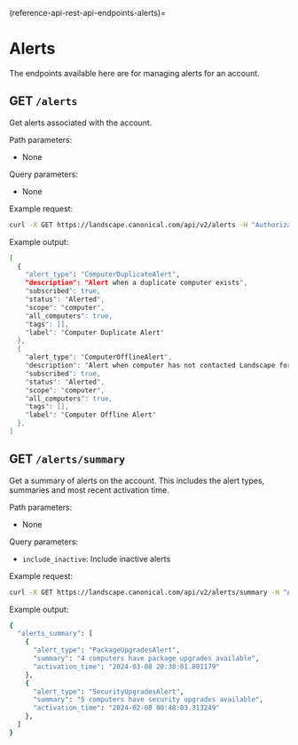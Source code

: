 (reference-api-rest-api-endpoints-alerts)=
# Alerts

The endpoints available here are for managing alerts for an account.

## GET `/alerts`

Get alerts associated with the account.

Path parameters:

- None

Query parameters:

- None

Example request:
```bash
curl -X GET https://landscape.canonical.com/api/v2/alerts -H "Authorization: Bearer $JWT" 
```

Example output:
```bash
[
  {
	"alert_type": "ComputerDuplicateAlert",
	"description": "Alert when a duplicate computer exists",
	"subscribed": true,
	"status": "Alerted",
	"scope": "computer",
	"all_computers": true,
	"tags": [],
	"label": "Computer Duplicate Alert"
  },
  {
	"alert_type": "ComputerOfflineAlert",
	"description": "Alert when computer has not contacted Landscape for some time",
	"subscribed": true,
	"status": "Alerted",
	"scope": "computer",
	"all_computers": true,
	"tags": [],
	"label": "Computer Offline Alert"
  },
]
```

## GET `/alerts/summary`

Get a summary of alerts on the account. This includes the alert types, summaries and most recent activation time.

Path parameters:

- None

Query parameters:

- `include_inactive`: Include inactive alerts

Example request:
```bash
curl -X GET https://landscape.canonical.com/api/v2/alerts/summary -H "Authorization: Bearer $JWT"
```

Example output:
```bash
{
  "alerts_summary": [
    {
      "alert_type": "PackageUpgradesAlert",
      "summary": "4 computers have package upgrades available",
      "activation_time": "2024-03-08 20:30:01.801179"
    },
    {
      "alert_type": "SecurityUpgradesAlert",
      "summary": "5 computers have security upgrades available",
      "activation_time": "2024-02-08 00:48:03.313249"
    },
  ]
}
```

